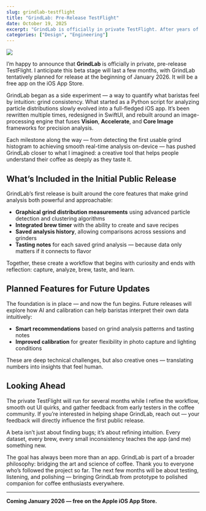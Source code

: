 ```yaml
---
slug: grindlab-testflight
title: "GrindLab: Pre-Release TestFlight"
date: October 19, 2025
excerpt: "GrindLab is officially in private TestFlight. After years of experiments, refactors, and espresso-fueled debugging sessions, it’s finally ready for its first real-world test."
categories: ["Design", "Engineering"]
---
```


![](/images/posts/grindlab-welcome-smallr.webp)

I’m happy to announce that **GrindLab** is officially in private, pre-release TestFlight.
I anticipate this beta stage will last a few months, with GrindLab tentatively planned for release at the beginning of January 2026. It will be a free app on the iOS App Store.

GrindLab began as a side experiment — a way to quantify what baristas feel by intuition: grind consistency. What started as a Python script for analyzing particle distributions slowly evolved into a full-fledged iOS app. It’s been rewritten multiple times, redesigned in SwiftUI, and rebuilt around an image-processing engine that fuses **Vision**, **Accelerate**, and **Core Image** frameworks for precision analysis.

Each milestone along the way — from detecting the first usable grind histogram to achieving smooth real-time analysis on-device — has pushed GrindLab closer to what I imagined: a creative tool that helps people understand their coffee as deeply as they taste it.

## What’s Included in the Initial Public Release

GrindLab’s first release is built around the core features that make grind analysis both powerful and approachable:

- **Graphical grind distribution measurements** using advanced particle detection and clustering algorithms
- **Integrated brew timer** with the ability to create and save recipes
- **Saved analysis history**, allowing comparisons across sessions and grinders
- **Tasting notes** for each saved grind analysis — because data only matters if it connects to flavor

Together, these create a workflow that begins with curiosity and ends with reflection: capture, analyze, brew, taste, and learn.

## Planned Features for Future Updates

The foundation is in place — and now the fun begins.
Future releases will explore how AI and calibration can help baristas interpret their own data intuitively:

- **Smart recommendations** based on grind analysis patterns and tasting notes
- **Improved calibration** for greater flexibility in photo capture and lighting conditions

These are deep technical challenges, but also creative ones — translating numbers into insights that feel human.

## Looking Ahead

The private TestFlight will run for several months while I refine the workflow, smooth out UI quirks, and gather feedback from early testers in the coffee community.
If you’re interested in helping shape GrindLab, reach out — your feedback will directly influence the first public release.

A beta isn’t just about finding bugs; it’s about refining intuition. Every dataset, every brew, every small inconsistency teaches the app (and me) something new.

The goal has always been more than an app. GrindLab is part of a broader philosophy: bridging the art and science of coffee. Thank you to everyone who’s followed the project so far. The next few months will be about testing, listening, and polishing — bringing GrindLab from prototype to polished companion for coffee enthusiasts everywhere.

---

**Coming January 2026 — free on the Apple iOS App Store.**
